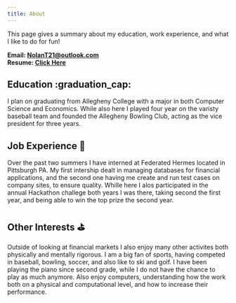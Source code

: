 ```yaml
---
title: About
---
```


This page gives a summary about my education, work experience, and what I like to do for fun!

**Email: NolanT21@outlook.com**\
**Resume:  [Click Here](https://nolanwthompson.netlify.app/resume/ "Click Here")**

## Education :graduation_cap:
I plan on graduating from Allegheny College with a major in both Computer Science and Economics. While also here I played four year on the varisty baseball team and founded the Allegheny Bowling Club, acting as the vice president for three years.

## Job Experience :briefcase:
Over the past two summers I have interned at Federated Hermes located in Pittsburgh PA. My first intership dealt in managing databases for financial applications, and the second one having me create and run test cases on company sites, to ensure quality. Whille here I alos participated in the annual Hackathon challege both years I was there, taking second the first year, and being able to win the top prize the second year.

## Other Interests :golf:
Outside of looking at financial markets I also enjoy many other activites both physically and mentally rigorous. I am a big fan of sports, having competed in baseball, bowling, soccer, and also like to ski and golf. I have been playing the piano since second grade, while I do not have the chance to play as much anymore. Also enjoy computers, understanding how the work both on a physical and computational level, and how to increase their performance.